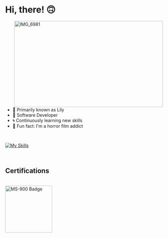 # Hi, there! 🙃

<img src="https://s3.ezgif.com/tmp/ezgif-3d9aebcc20b1d5.gif" alt="IMG_6981" align="right" width=475 height=275/>

- 🩷 Primarily known as Lily
- 🐛 Software Developer
- 🌀 Continuously learning new skills
- 🔪 Fun fact: I'm a horror film addict

<br>

[![My Skills](https://skillicons.dev/icons?i=cs,django,docker,dotnet,flask,postgresql,postman,python&perline=4)](https://skillicons.dev)

<br>

## Certifications
</br>
<a href="https://learn.microsoft.com/api/credentials/share/pt-br/LviaSilva-7769/7E3A122DCAD426B3?sharingId=FD8AD2825C2782C6">
  <img alt="MS-900 Badge" width="150px" src="https://learn.microsoft.com/media/learn/certification/badges/microsoft-certified-fundamentals-badge.svg"/>
</a>

<!---
liviadfsilva/liviadfsilva is a ✨ special ✨ repository because its `README.md` (this file) appears on your GitHub profile.
You can click the Preview link to take a look at your changes.
--->
